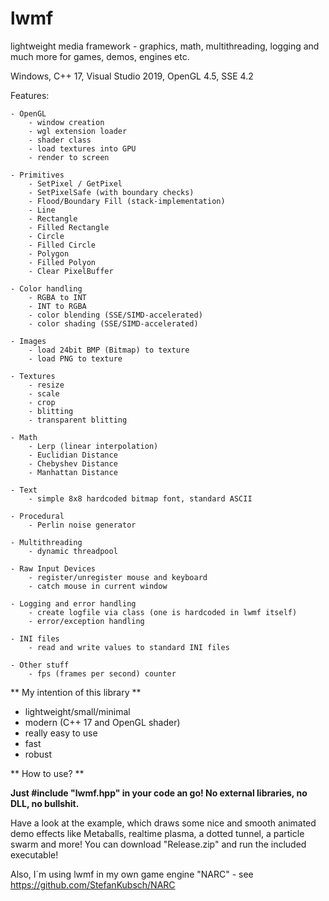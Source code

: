 # lwmf
lightweight media framework - graphics, math, multithreading, logging and much more for games, demos, engines etc.

Windows, C++ 17, Visual Studio 2019, OpenGL 4.5, SSE 4.2

Features:

	- OpenGL
		- window creation
		- wgl extension loader
		- shader class
		- load textures into GPU
		- render to screen
	
	- Primitives
		- SetPixel / GetPixel
		- SetPixelSafe (with boundary checks)
		- Flood/Boundary Fill (stack-implementation)
		- Line
		- Rectangle
		- Filled Rectangle
		- Circle 
		- Filled Circle
		- Polygon
		- Filled Polyon
		- Clear PixelBuffer
		
	- Color handling
		- RGBA to INT
		- INT to RGBA
		- color blending (SSE/SIMD-accelerated)
		- color shading (SSE/SIMD-accelerated)
  
	- Images
		- load 24bit BMP (Bitmap) to texture
		- load PNG to texture
  
	- Textures
		- resize
		- scale
		- crop
		- blitting
		- transparent blitting
  
	- Math
		- Lerp (linear interpolation)
		- Euclidian Distance
		- Chebyshev Distance
		- Manhattan Distance
  
	- Text
		- simple 8x8 hardcoded bitmap font, standard ASCII
  
	- Procedural
		- Perlin noise generator
  
	- Multithreading
		- dynamic threadpool
	
	- Raw Input Devices
		- register/unregister mouse and keyboard
		- catch mouse in current window

	- Logging and error handling
		- create logfile via class (one is hardcoded in lwmf itself)
		- error/exception handling

	- INI files
		- read and write values to standard INI files

	- Other stuff
		- fps (frames per second) counter


** My intention of this library **

  - lightweight/small/minimal
  - modern (C++ 17 and OpenGL shader)
  - really easy to use
  - fast
  - robust
  

** How to use? **

**Just #include "lwmf.hpp" in your code an go! No external libraries, no DLL, no bullshit.**

Have a look at the example, which draws some nice and smooth animated demo effects like Metaballs, realtime plasma, a dotted tunnel, a particle swarm and more! 
You can download "Release.zip" and run the included executable!

Also, I´m using lwmf in my own game engine "NARC" - see https://github.com/StefanKubsch/NARC
